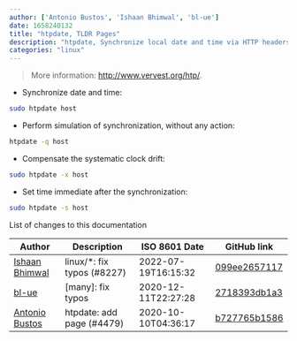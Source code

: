 ```yaml
---
author: ['Antonio Bustos', 'Ishaan Bhimwal', 'bl-ue']
date: 1658240132
title: "htpdate, TLDR Pages"
description: "htpdate, Synchronize local date and time via HTTP headers from web servers."
categories: "linux"
---
```

> More information: <http://www.vervest.org/htp/>.

- Synchronize date and time:

```bash
sudo htpdate host
```

- Perform simulation of synchronization, without any action:

```bash
htpdate -q host
```

- Compensate the systematic clock drift:

```bash
sudo htpdate -x host
```

- Set time immediate after the synchronization:

```bash
sudo htpdate -s host
```
List of changes to this documentation


Author | Description | ISO 8601 Date | GitHub link
------|-----|-----|-----
[Ishaan Bhimwal](mailto:ishaanbhimwal@protonmail.com) | linux/*: fix typos (#8227) | 2022-07-19T16:15:32 | [099ee2657117](https://github.com/tldr-pages/tldr/commit/099ee2657117da61e75d93ffae2c49690b4c8440)
[bl-ue](mailto:54780737+bl-ue@users.noreply.github.com) | [many]: fix typos | 2020-12-11T22:27:28 | [2718393db1a3](https://github.com/tldr-pages/tldr/commit/2718393db1a358b04f94effb6a8b16e61647fb0b)
[Antonio Bustos](mailto:antoniobusrod@users.noreply.github.com) | htpdate: add page (#4479) | 2020-10-10T04:36:17 | [b727765b1586](https://github.com/tldr-pages/tldr/commit/b727765b15864c6c922f9af6e0fb7427344cfc11)


